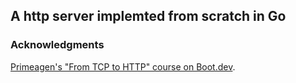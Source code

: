## A http server implemted from scratch in Go

### Acknowledgments

[Primeagen's "From TCP to HTTP" course on Boot.dev](https://www.boot.dev/courses/learn-http-protocol-golang).  
